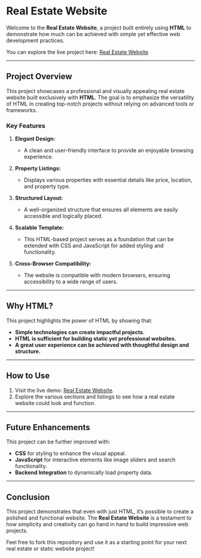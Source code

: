 # Real Estate Website  

Welcome to the **Real Estate Website**, a project built entirely using **HTML** to demonstrate how much can be achieved with simple yet effective web development practices.  

You can explore the live project here: [Real Estate Website](https://acero160.github.io/Real-Estate/)  

---

## Project Overview  

This project showcases a professional and visually appealing real estate website built exclusively with **HTML**. The goal is to emphasize the versatility of HTML in creating top-notch projects without relying on advanced tools or frameworks.  

### Key Features  

1. **Elegant Design:**  
   - A clean and user-friendly interface to provide an enjoyable browsing experience.  

2. **Property Listings:**  
   - Displays various properties with essential details like price, location, and property type.  

3. **Structured Layout:**  
   - A well-organized structure that ensures all elements are easily accessible and logically placed.  

4. **Scalable Template:**  
   - This HTML-based project serves as a foundation that can be extended with CSS and JavaScript for added styling and functionality.  

5. **Cross-Browser Compatibility:**  
   - The website is compatible with modern browsers, ensuring accessibility to a wide range of users.  

---

## Why HTML?  

This project highlights the power of HTML by showing that:  
- **Simple technologies can create impactful projects.**  
- **HTML is sufficient for building static yet professional websites.**  
- **A great user experience can be achieved with thoughtful design and structure.**  

---

## How to Use  

1. Visit the live demo: [Real Estate Website](https://acero160.github.io/Real-Estate/).  
2. Explore the various sections and listings to see how a real estate website could look and function.  

---

## Future Enhancements  

This project can be further improved with:  
- **CSS** for styling to enhance the visual appeal.  
- **JavaScript** for interactive elements like image sliders and search functionality.  
- **Backend Integration** to dynamically load property data.  

---

## Conclusion  

This project demonstrates that even with just HTML, it’s possible to create a polished and functional website. The **Real Estate Website** is a testament to how simplicity and creativity can go hand in hand to build impressive web projects.  

Feel free to fork this repository and use it as a starting point for your next real estate or static website project!
